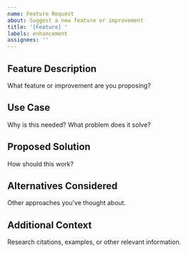 ```yaml
---
name: Feature Request
about: Suggest a new feature or improvement
title: '[Feature] '
labels: enhancement
assignees: ''
---
```


## Feature Description

What feature or improvement are you proposing?

## Use Case

Why is this needed? What problem does it solve?

## Proposed Solution

How should this work?

## Alternatives Considered

Other approaches you've thought about.

## Additional Context

Research citations, examples, or other relevant information.
